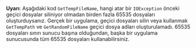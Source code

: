 **Uyarı**: Aşağıdaki kod `GetTempFileName`, hangi atar bir `IOException` önceki geçici dosyalar siliniyor olmadan birden fazla 65535 dosyaları oluşturduysanız. Gerçek bir uygulama, geçici dosyaları silin veya kullanmak `GetTempPath` ve `GetRandomFileName` geçici dosya adları oluşturulamadı. 65535 dosyaları sınırı sunucu başına olduğundan, başka bir uygulama sunucusunda tüm 65535 dosyaları kullanabilirsiniz. 